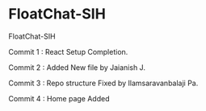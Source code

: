 # FloatChat-SIH
FloatChat-SIH


Commit 1 : React Setup Completion.

Commit 2 : Added New file by Jaianish J.

Commit 3 : Repo structure Fixed by Ilamsaravanbalaji Pa. 

Commit 4 : Home page Added 
<!-- Hello Guys update the file according to changes gone with detailed explaination for reference purpose. -->